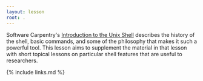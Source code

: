 ```yaml
---
layout: lesson
root: .
---
```


Software Carpentry's [Introduction to the Unix Shell](http://swcarpentry.github.io/shell-novice/)
describes the history of the shell, basic commands, and some of the philosophy that makes it such
a powerful tool.  This lesson aims to supplement the material in that lesson with short topical
lessons on particular shell features that are useful to researchers.


{% include links.md %}

